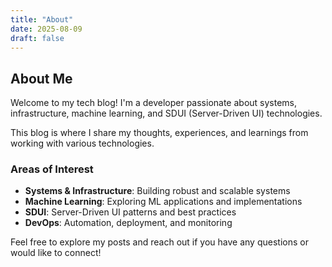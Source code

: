 ```yaml
---
title: "About"
date: 2025-08-09
draft: false
---
```


## About Me

Welcome to my tech blog! I'm a developer passionate about systems, infrastructure, machine learning, and SDUI (Server-Driven UI) technologies.

This blog is where I share my thoughts, experiences, and learnings from working with various technologies.

### Areas of Interest

- **Systems & Infrastructure**: Building robust and scalable systems
- **Machine Learning**: Exploring ML applications and implementations
- **SDUI**: Server-Driven UI patterns and best practices
- **DevOps**: Automation, deployment, and monitoring

Feel free to explore my posts and reach out if you have any questions or would like to connect!